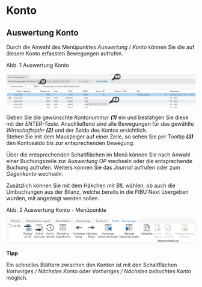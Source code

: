 # Konto

## Auswertung Konto


Durch die Anwahl des Menüpunktes *Auswertung / Konto* können Sie die auf diesem Konto erfassten Bewegungen aufrufen.

Abb. 1 Auswertung Konto

![Image](<../assets/NeuesElement163.png>)

Geben Sie die gewünschte *Kontonummer **(1)*** ein und bestätigen Sie diese mit der *ENTER-Taste.* Anschließend sind alle Bewegungen für das gewählte *Wirtschaftsjahr **(2)*** und der Saldo des Kontos ersichtlich.\
Stehen Sie mit dem Mauszeiger auf einer Zeile, so sehen Sie per Tooltip ***(3)*** den Kontosaldo bis zur entsprechenden Bewegung.

Über die entsprechenden Schaltflächen im Menü können Sie nach Anwahl einer Buchungszeile zur *Auswertung OP* wechseln oder die entsprechende Buchung aufrufen. Weiters können Sie das *Journal* aufrufen oder zum *Gegenkonto* wechseln.

Zusätzlich können Sie mit dem Häkchen *mit BIL* wählen, ob auch die Umbuchungen aus der Bilanz, welche bereits in die FIBU Next übergeben wurden, mit angezeigt werden sollen.

Abb. 2 Auswertung Konto - Menüpunkte

![Image](<../assets/NeuesElement162.png>)

**Tipp**

Ein schnelles Blättern zwischen den Konten ist mit den Schaltflächen *Vorheriges / Nächstes Konto* oder *Vorheriges / Nächstes bebuchtes Konto* möglich.
